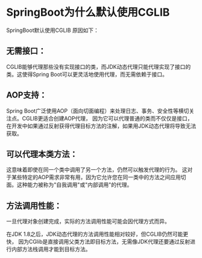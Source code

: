# SpringBoot为什么默认使用CGLIB

SpringBoot默认使用CGLIB 原因如下：

## 无需接口： 

CGLIB能够代理那些没有实现接口的类，而JDK动态代理只能代理实现了接口的类。这使得Spring Boot可以更灵活地使用代理，而无需依赖于接口。

## AOP支持： 

Spring Boot广泛使用AOP（面向切面编程）来处理日志、事务、安全性等横切关注点。CGLIB更适合创建AOP代理，
因为它可以代理普通的类而不仅仅是接口，在开发中如果通过反射获得代理目标方法的注解，如果用JDK动态代理将导致无法获取。

## 可以代理本类方法：

这意味着即使在同一个类中调用了另一个方法，仍然可以触发代理的行为。
这对于某些特定的AOP需求非常有用，因为它允许您在同一类中的方法之间应用切面。这种能力被称为"自我调用"或"内部调用"的代理。

## 方法调用性能： 

一旦代理对象创建完成，实际的方法调用性能可能会因代理方式而异。

在JDK 1.8之后，JDK动态代理的方法调用性能相对较好，但CGLIB仍然可能更快，
因为CGlib是直接调用父类方法即目标方法，无需像JDK代理还要通过反射进行内部方法栈调用才能到目标方法。





